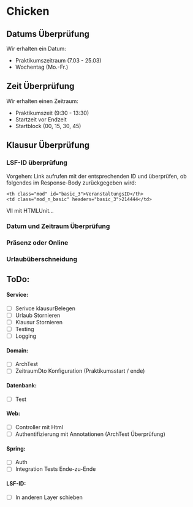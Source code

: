 # Chicken

## Datums Überprüfung

Wir erhalten ein Datum: 
- Praktikumszeitraum (7.03 - 25.03) 
- Wochentag (Mo.-Fr.)

## Zeit Überprüfung

Wir erhalten einen Zeitraum:
- Praktikumszeit (9:30 - 13:30)
- Startzeit vor Endzeit
- Startblock (00, 15, 30, 45)

## Klausur Überprüfung

### LSF-ID überprüfung
Vorgehen: Link aufrufen mit der entsprechenden ID und überprüfen, ob folgendes im Response-Body zurückgegeben wird:
````
<th class="mod" id="basic_3">VeranstaltungsID</th>
<td class="mod_n_basic" headers="basic_3">214444</td>
````
Vll mit HTMLUnit...

### Datum und Zeitraum Überprüfung

### Präsenz oder Online

### Urlaubüberschneidung



## ToDo:
#### Service:
- [ ] Serivce klausurBelegen
- [ ] Urlaub Stornieren
- [ ] Klausur Stornieren
- [ ] Testing
- [ ] Logging
#### Domain:
- [ ] ArchTest
- [ ] ZeitraumDto Konfiguration (Praktikumsstart / ende)
#### Datenbank:
- [ ] Test
#### Web:
- [ ] Controller mit Html
- [ ] Authentifizierung mit Annotationen (ArchTest Überprüfung)
#### Spring:
- [ ] Auth
- [ ] Integration Tests Ende-zu-Ende
#### LSF-ID:
- [ ] In anderen Layer schieben